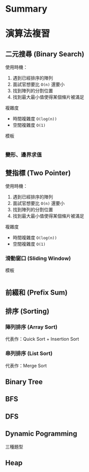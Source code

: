 # Summary
# 演算法複習

## 二元搜尋 (Binary Search)
使用時機：
1. 遇到已經排序的陣列
2. 面試官想要比 `O(n)` 還要小
3. 找到陣列的分割位置
4. 找到最大最小值使得某個條片被滿足

複雜度
- 時間複雜度 `O(log(n))`
- 空間複雜度 `O(1)`

模板
```c++

```

### 變形、邊界求值

## 雙指標 (Two Pointer)
使用時機：
1. 遇到已經排序的陣列
2. 面試官想要比 `O(n)` 還要小
3. 找到陣列的分割位置
4. 找到最大最小值使得某個條片被滿足

複雜度
- 時間複雜度 `O(log(n))`
- 空間複雜度 `O(1)`

### 滑動窗口 (Sliding Window)
模板
```c++

```

## 前綴和 (Prefix Sum)


## 排序 (Sorting)
### 陣列排序 (Array Sort)
代表作：Quick Sort + Insertion Sort

### 串列排序 (List Sort)
代表作：Merge Sort


## Binary Tree

## BFS

## DFS

## Dynamic Pogramming
三種題型

## Heap